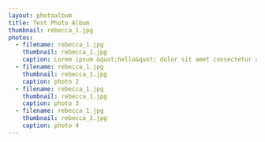 ```yaml
---
layout: photoalbum
title: Test Photo Album
thumbnail: rebecca_1.jpg
photos:
  - filename: rebecca_1.jpg
    thumbnail: rebecca_1.jpg
    caption: Lorem ipsum &quot;hello&quot; dolor sit amet consectetur adipisicing elit sed do eiusmod tempor incididunt ut labore et dolore magna aliqua.
  - filename: rebecca_1.jpg
    thumbnail: rebecca_1.jpg
    caption: photo 2
  - filename: rebecca_1.jpg
    thumbnail: rebecca_1.jpg
    caption: photo 3
  - filename: rebecca_1.jpg
    thumbnail: rebecca_1.jpg
    caption: photo 4
---
```

